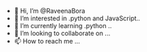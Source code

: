 - 👋 Hi, I’m @RaveenaBora
- 👀 I’m interested in .python and JavaScript..
- 🌱 I’m currently learning .python ..
- 💞️ I’m looking to collaborate on ...
- 📫 How to reach me ...

<!---
RaveenaBora/RaveenaBora is a ✨ special ✨ repository because its `README.md` (this file) appears on your GitHub profile.
You can click the Preview link to take a look at your changes.
--->
